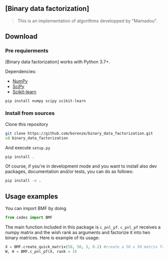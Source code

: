 ## [Binary data factorization]

> This is an implementation of algorithms developped by "Mamadou". 

## Download

### Pre requierments

[Binary data factorization] works with Python 3.7+.

Dependencies:
 -   [NumPy](http://www.numpy.org)
 -   [SciPy](https://www.scipy.org)
 -   [Scikit-learn](https://scikit-learn.org/stable/index.html)
 

```shell
pip install numpy scipy scikit-learn
```


### Install from sources

Clone this repository

```bash
git clone https://github.com/borenze/binary_data_factorization.git
cd binary_data_factorization
```

And execute `setup.py`

```bash
pip install .
```

Of course, if you're in development mode and you want to install also dev packages, documentation and/or tests, you can do as follows:

```bash
pip install -e .
```

## Usage examples

You can import BMF by doing

```python
from codes import BMF
```

The main function included in this package is `c_pnl_pf`. `c_pnl_pf` receives a numpy matrix and the wish rank as arguments and factorize it into two binary matrices. Here is example of its usage:

```python
X = BMF.create_quick_matrix(50, 50, 3, 0.2) #create a 50 x 50 matrix from 3 sources
W, H = BMF.c_pnl_pf(X, rank = 3)
```


